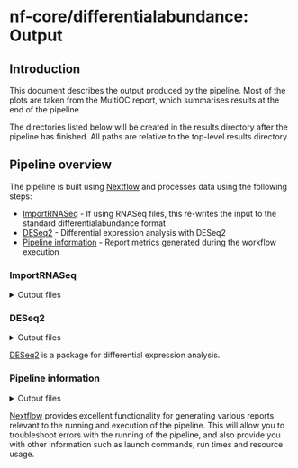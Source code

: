 # nf-core/differentialabundance: Output

## Introduction

This document describes the output produced by the pipeline. Most of the plots are taken from the MultiQC report, which summarises results at the end of the pipeline.

The directories listed below will be created in the results directory after the pipeline has finished. All paths are relative to the top-level results directory.

<!-- TODO nf-core: Write this documentation describing your workflow's output -->

## Pipeline overview

The pipeline is built using [Nextflow](https://www.nextflow.io/) and processes data using the following steps:

- [ImportRNASeq](#importrnaseq) - If using RNASeq files, this re-writes the input to the standard differentialabundance format
- [DESeq2](#deseq2) - Differential expression analysis with DESeq2
- [Pipeline information](#pipeline-information) - Report metrics generated during the workflow execution

### ImportRNASeq

<details markdown="1">
<summary>Output files</summary>

- `importrnaseqcounts/`
  - `modified_counts.tsv`: Modified counts table.
  - `modified_samplesheet.csv`: Modified sample sheet.

</details>

### DESeq2

<details markdown="1">
<summary>Output files</summary>

- `deseq2/`
  - `*.dds.rld.rds*`: R object saving the DESeq2 results for further analysis.

</details>

[DESeq2](https://bioconductor.org/packages/release/bioc/html/DESeq2.html) is a package for differential expression analysis.

<!-- TODO -->

### Pipeline information

<details markdown="1">
<summary>Output files</summary>

- `pipeline_info/`
  - Reports generated by Nextflow: `execution_report.html`, `execution_timeline.html`, `execution_trace.txt` and `pipeline_dag.dot`/`pipeline_dag.svg`.
  - Reports generated by the pipeline: `pipeline_report.html`, `pipeline_report.txt` and `software_versions.yml`. The `pipeline_report*` files will only be present if the `--email` / `--email_on_fail` parameter's are used when running the pipeline.
  - Reformatted samplesheet files used as input to the pipeline: `samplesheet.valid.csv`.

</details>

[Nextflow](https://www.nextflow.io/docs/latest/tracing.html) provides excellent functionality for generating various reports relevant to the running and execution of the pipeline. This will allow you to troubleshoot errors with the running of the pipeline, and also provide you with other information such as launch commands, run times and resource usage.
